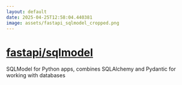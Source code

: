 ```yaml
---
layout: default
date: 2025-04-25T12:58:04.440381
image: assets/fastapi_sqlmodel_cropped.png
---
```


# [fastapi/sqlmodel](https://github.com/fastapi/sqlmodel)

SQLModel for Python apps, combines SQLAlchemy and Pydantic for working with databases
